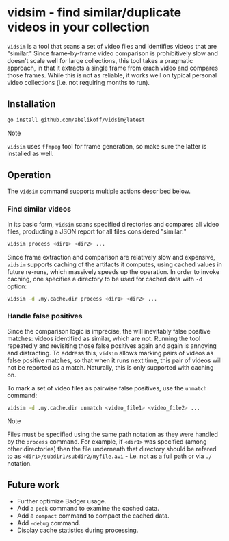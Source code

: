 # vidsim - find similar/duplicate videos in your collection

`vidsim` is a tool that scans a set of video files and identifies videos that are "similar." Since frame-by-frame video comparison is prohibitively slow and doesn't scale well for large collections, this tool takes a pragmatic approach, in that it extracts a single frame from erach video and compares those frames. While this is not as reliable, it works well on typical personal video collections (i.e. not requiring months to run).

## Installation

```sh
go install github.com/abelikoff/vidsim@latest
```

> [!NOTE]
> `vidsim` uses `ffmpeg` tool for frame generation, so make sure the latter is installed as well.

## Operation

The `vidsim` command supports multiple actions described below.

### Find similar videos

In its basic form, `vidsim` scans specified directories and compares all video files, producting a JSON report for all files considered "similar:"

```sh
vidsim process <dir1> <dir2> ...
```

Since frame extraction and comparison are relatively slow and expensive, `vidsim` supports caching of the artifacts it computes, using cached values in future re-runs, which massively speeds up the operation. In order to invoke caching, one specifies a directory to be used for cached data with `-d` option:

```sh
vidsim -d .my.cache.dir process <dir1> <dir2> ...
```

### Handle false positives

Since the comparison logic is imprecise, the will inevitably false positive matches: videos identified as similar, which are not. Running the tool repeatedly and revisiting those false positives again and again is annoying and distracting. To address this, `vidsim` allows marking pairs of videos as false positive matches, so that when it runs next time, this pair of videos will not be reported as a match. Naturally, this is only supported with caching on.

To mark a set of video files as pairwise false positives, use the `unmatch` command:

```sh
vidsim -d .my.cache.dir unmatch <video_file1> <video_file2> ...
```

> [!NOTE]
> Files must be specified using the same path notation as they were handled by the `process` command. For example,
> if `<dir1>` was specified (among other directories) then the file underneath that directory should be refered to
> as `<dir1>/subdir1/subdir2/myfile.avi` - i.e. not as a full path or via `./` notation.

## Future work

-   Further optimize Badger usage.
-   Add a `peek` command to examine the cached data.
-   Add a `compact` command to compact the cached data.
-   Add `-debug` command.
-   Display cache statistics during processing.
